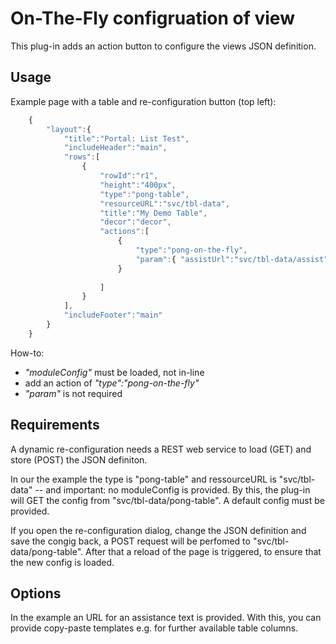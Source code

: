 # On-The-Fly configruation of view
This plug-in adds an action button to configure the views JSON definition.

## Usage
Example page with a table and re-configuration button (top left):

```javascript
	{
		"layout":{
			"title":"Portal: List Test",
			"includeHeader":"main",
			"rows":[
				{
					"rowId":"r1",
					"height":"400px",
					"type":"pong-table",
					"resourceURL":"svc/tbl-data",
					"title":"My Demo Table",
					"decor":"decor",
					"actions":[
						{
							"type":"pong-on-the-fly",
							"param":{ "assistUrl":"svc/tbl-data/assist" }
						}
				
					]
				}
			],
			"includeFooter":"main"
		}
	}
```	
How-to:
* _"moduleConfig"_ must be loaded, not in-line
* add an action of _"type":"pong-on-the-fly"_
* _"param"_ is not required
	
## Requirements
A dynamic re-configuration needs a REST web service to load (GET) 
and store (POST) the JSON definiton.

In our the example the type is "pong-table" and ressourceURL is "svc/tbl-data" 
-- and important: no moduleConfig is provided. 
By this, the plug-in will GET the config from "svc/tbl-data/pong-table". 
A default config must be provided. 

If you open the re-configuration dialog, change the JSON definition 
and save the congig back, a POST request will be perfomed
to "svc/tbl-data/pong-table". After that a reload of the page is triggered, 
to ensure that the new config is loaded.

## Options
In the example an URL for an assistance text is provided. 
With this, you can provide copy-paste templates e.g. for further available 
table columns. 
